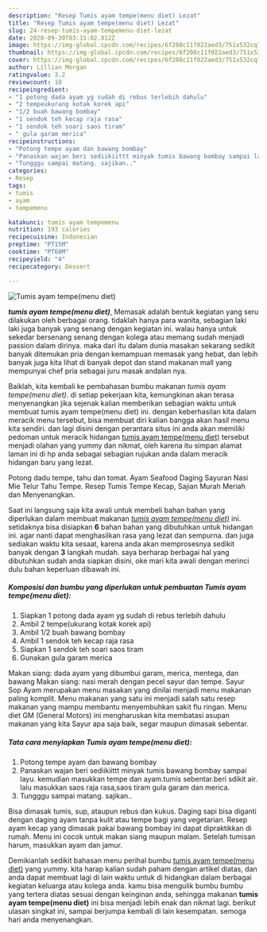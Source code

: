 ```yaml
---
description: "Resep Tumis ayam tempe(menu diet) Lezat"
title: "Resep Tumis ayam tempe(menu diet) Lezat"
slug: 24-resep-tumis-ayam-tempemenu-diet-lezat
date: 2020-09-30T03:15:02.812Z
image: https://img-global.cpcdn.com/recipes/6f208c11f022aed3/751x532cq70/tumis-ayam-tempemenu-diet-foto-resep-utama.jpg
thumbnail: https://img-global.cpcdn.com/recipes/6f208c11f022aed3/751x532cq70/tumis-ayam-tempemenu-diet-foto-resep-utama.jpg
cover: https://img-global.cpcdn.com/recipes/6f208c11f022aed3/751x532cq70/tumis-ayam-tempemenu-diet-foto-resep-utama.jpg
author: Lillian Morgan
ratingvalue: 3.2
reviewcount: 10
recipeingredient:
- "1 potong dada ayam yg sudah di rebus terlebih dahulu"
- "2 tempeukurang kotak korek api"
- "1/2 buah bawang bombay"
- "1 sendok teh kecap raja rasa"
- "1 sendok teh soari saos tiram"
- " gula garam merica"
recipeinstructions:
- "Potong tempe ayam dan bawang bombay"
- "Panaskan wajan beri sediikiittt minyak tumis bawang bombay sampai layu. kemudian masukkan tempe dan ayam.tumis sebentar.beri sdikit air. lalu masukkan saos raja rasa,saos tiram gula garam dan merica."
- "Tungggu sampai matang. sajikan.."
categories:
- Resep
tags:
- tumis
- ayam
- tempemenu

katakunci: tumis ayam tempemenu 
nutrition: 193 calories
recipecuisine: Indonesian
preptime: "PT15M"
cooktime: "PT60M"
recipeyield: "4"
recipecategory: Dessert

---
```



![Tumis ayam tempe(menu diet)](https://img-global.cpcdn.com/recipes/6f208c11f022aed3/751x532cq70/tumis-ayam-tempemenu-diet-foto-resep-utama.jpg)

<b><i>tumis ayam tempe(menu diet)</i></b>, Memasak adalah bentuk kegiatan yang seru dilakukan oleh berbagai orang. tidaklah hanya para wanita, sebagian laki laki juga banyak yang senang dengan kegiatan ini. walau hanya untuk sekedar bersenang senang dengan kolega atau memang sudah menjadi passion dalam dirinya. maka dari itu dalam dunia masakan sekarang sedikit banyak ditemukan pria dengan kemampuan memasak yang hebat, dan lebih banyak juga kita lihat di banyak depot dan stand makanan mall yang mempunyai chef pria sebagai juru masak andalan nya.

Baiklah, kita kembali ke pembahasan bumbu makanan <i>tumis ayam tempe(menu diet)</i>. di setiap pekerjaan kita, kemungkinan akan terasa menyenangkan jika sejenak kalian memberikan sebagian waktu untuk membuat tumis ayam tempe(menu diet) ini. dengan keberhasilan kita dalam meracik menu tersebut, bisa membuat diri kalian bangga akan hasil menu kita sendiri. dan lagi disini dengan perantara situs ini anda akan memiliki pedoman untuk meracik hidangan <u>tumis ayam tempe(menu diet)</u> tersebut menjadi olahan yang yummy dan nikmat, oleh karena itu simpan alamat laman ini di hp anda sebagai sebagian rujukan anda dalam meracik hidangan baru yang lezat.

Potong dadu tempe, tahu dan tomat. Ayam Seafood Daging Sayuran Nasi Mie Telur Tahu Tempe. Resep Tumis Tempe Kecap, Sajian Murah Meriah dan Menyenangkan.


Saat ini langsung saja kita awali untuk membeli bahan bahan yang diperlukan dalam membuat makanan <u><i>tumis ayam tempe(menu diet)</i></u> ini. setidaknya bisa disiapkan <b>6</b> bahan bahan yang dibutuhkan untuk hidangan ini. agar nanti dapat menghasilkan rasa yang lezat dan sempurna. dan juga sediakan waktu kita sesaat, karena anda akan memprosesnya sedikit banyak dengan <b>3</b> langkah mudah. saya berharap berbagai hal yang dibutuhkan sudah anda siapkan disini, oke mari kita awali dengan merinci dulu bahan keperluan dibawah ini.

<!--inarticleads1-->

##### Komposisi dan bumbu yang diperlukan untuk pembuatan Tumis ayam tempe(menu diet):

1. Siapkan 1 potong dada ayam yg sudah di rebus terlebih dahulu
1. Ambil 2 tempe(ukurang kotak korek api)
1. Ambil 1/2 buah bawang bombay
1. Ambil 1 sendok teh kecap raja rasa
1. Siapkan 1 sendok teh soari saos tiram
1. Gunakan  gula garam merica


Makan siang: dada ayam yang dibumbui garam, merica, mentega, dan bawang Makan siang: nasi merah dengan pecel sayur dan tempe. Sayur Sop Ayam merupakan menu masakan yang dinilai menjadi menu makanan paling komplit. Menu makanan yang satu ini menjadi salah satu resep makanan yang mampu membantu menyembuhkan sakit flu ringan. Menu diet GM (General Motors) ini mengharuskan kita membatasi asupan makanan yang kita Sayur apa saja baik, segar maupun dimasak sebentar. 

<!--inarticleads2-->

##### Tata cara menyiapkan Tumis ayam tempe(menu diet):

1. Potong tempe ayam dan bawang bombay
1. Panaskan wajan beri sediikiittt minyak tumis bawang bombay sampai layu. kemudian masukkan tempe dan ayam.tumis sebentar.beri sdikit air. lalu masukkan saos raja rasa,saos tiram gula garam dan merica.
1. Tungggu sampai matang. sajikan..


Bisa dimasak tumis, sup, ataupun rebus dan kukus. Daging sapi bisa diganti dengan daging ayam tanpa kulit atau tempe bagi yang vegetarian. Resep ayam kecap yang dimasak pakai bawang bombay ini dapat dipraktikkan di rumah. Menu ini cocok untuk makan siang maupun malam. Setelah tumisan harum, masukkan ayam dan jamur. 

Demikianlah sedikit bahasan menu perihal bumbu <u>tumis ayam tempe(menu diet)</u> yang yummy. kita harap kalian sudah paham dengan artikel diatas, dan anda dapat membuat lagi di lain waktu untuk di hidangkan dalam berbagai kegiatan keluarga atau kolega anda. kamu bisa mengulik bumbu bumbu yang tertera diatas sesuai dengan keinginan anda, sehingga makanan <b>tumis ayam tempe(menu diet)</b> ini bisa menjadi lebih enak dan nikmat lagi. berikut ulasan singkat ini, sampai berjumpa kembali di lain kesempatan. semoga hari anda menyenangkan.
